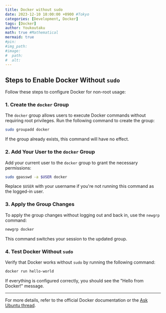 ```yaml
---
title: Docker without sudo
date: 2023-12-10 18:00:00 +0900 #Tokyo
categories: [Development, Docker]
tags: [Docker]
author: Youkoutaku
math: true #Mathematical
mermaid: true
#pin: 
#img_path: 
#image:
#  path:
#  alt:
---
```


## Steps to Enable Docker Without `sudo`

Follow these steps to configure Docker for non-root usage:

### 1. Create the `docker` Group
The `docker` group allows users to execute Docker commands without requiring root privileges. Run the following command to create the group:

```bash
sudo groupadd docker
```

If the group already exists, this command will have no effect.

### 2. Add Your User to the `docker` Group
Add your current user to the `docker` group to grant the necessary permissions:

```bash
sudo gpasswd -a $USER docker
```

Replace `$USER` with your username if you're not running this command as the logged-in user.

### 3. Apply the Group Changes
To apply the group changes without logging out and back in, use the `newgrp` command:

```bash
newgrp docker
```

This command switches your session to the updated group.

### 4. Test Docker Without `sudo`
Verify that Docker works without `sudo` by running the following command:

```bash
docker run hello-world
```

If everything is configured correctly, you should see the "Hello from Docker!" message.

---

For more details, refer to the official Docker documentation or the [Ask Ubuntu thread](https://askubuntu.com/questions/477551/how-can-i-use-docker-without-sudo).
